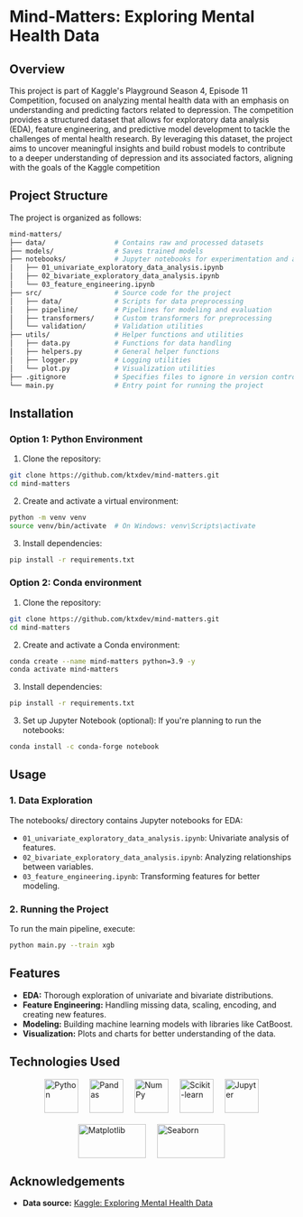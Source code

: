 # Mind-Matters: Exploring Mental Health Data

## Overview

This project is part of Kaggle's Playground Season 4, Episode 11 Competition, focused on analyzing mental health data
with an emphasis on understanding and predicting factors related to depression. The competition provides a structured
dataset that allows for exploratory data analysis (EDA), feature engineering, and predictive model development to tackle
the challenges of mental health research. By leveraging this dataset, the project aims to uncover meaningful insights
and build robust models to contribute to a deeper understanding of depression and its associated factors, aligning with
the goals of the Kaggle competition

## Project Structure

The project is organized as follows:

```bash
mind-matters/
├── data/                 # Contains raw and processed datasets            
├── models/               # Saves trained models
├── notebooks/            # Jupyter notebooks for experimentation and analysis
│   ├── 01_univariate_exploratory_data_analysis.ipynb
│   ├── 02_bivariate_exploratory_data_analysis.ipynb
│   └── 03_feature_engineering.ipynb
├── src/                  # Source code for the project
│   ├── data/             # Scripts for data preprocessing
│   ├── pipeline/         # Pipelines for modeling and evaluation
│   ├── transformers/     # Custom transformers for preprocessing
│   └── validation/       # Validation utilities
├── utils/                # Helper functions and utilities
│   ├── data.py           # Functions for data handling
│   ├── helpers.py        # General helper functions
│   ├── logger.py         # Logging utilities
│   └── plot.py           # Visualization utilities
├── .gitignore            # Specifies files to ignore in version control
└── main.py               # Entry point for running the project
```

## Installation

### Option 1: Python Environment

1. Clone the repository:

```bash
git clone https://github.com/ktxdev/mind-matters.git
cd mind-matters
```

2. Create and activate a virtual environment:

```bash
python -m venv venv
source venv/bin/activate  # On Windows: venv\Scripts\activate 
```

3. Install dependencies:

```bash
pip install -r requirements.txt 
```

### Option 2: Conda environment

1. Clone the repository:

```bash
git clone https://github.com/ktxdev/mind-matters.git
cd mind-matters
```

2. Create and activate a Conda environment:

```bash
conda create --name mind-matters python=3.9 -y
conda activate mind-matters 
```

3. Install dependencies:

```bash
pip install -r requirements.txt 
```

3. Set up Jupyter Notebook (optional): If you're planning to run the notebooks:

```bash
conda install -c conda-forge notebook 
```

## Usage

### 1. Data Exploration

The notebooks/ directory contains Jupyter notebooks for EDA:

- `01_univariate_exploratory_data_analysis.ipynb`: Univariate analysis of features.
- `02_bivariate_exploratory_data_analysis.ipynb`: Analyzing relationships between variables.
- `03_feature_engineering.ipynb`: Transforming features for better modeling.

### 2. Running the Project

To run the main pipeline, execute:

```bash
python main.py --train xgb
```

## Features

- **EDA:** Thorough exploration of univariate and bivariate distributions.
- **Feature Engineering:** Handling missing data, scaling, encoding, and creating new features.
- **Modeling:** Building machine learning models with libraries like CatBoost.
- **Visualization:** Plots and charts for better understanding of the data.

## Technologies Used

<div style="display: flex; justify-content: center; align-items: center; gap: 20px; flex-wrap: wrap;">
<img src="https://upload.wikimedia.org/wikipedia/commons/c/c3/Python-logo-notext.svg" alt="Python" style="width: 60px; height: 60px; object-fit: contain;"/>
<img src="https://pandas.pydata.org/static/img/pandas_white.svg" alt="Pandas" style="width: 60px; height: 60px; object-fit: contain;"/> 
<img src="https://numpy.org/images/logo.svg" alt="NumPy" style="width: 60px; height: 60px; object-fit: contain;"/> 
<img src="https://scikit-learn.org/stable/_static/scikit-learn-logo-small.png" alt="Scikit-learn" style="width: 60px; height: 60px; object-fit: contain;"/> 
<img src="https://jupyter.org/assets/homepage/main-logo.svg" alt="Jupyter" style="width: 60px; height: 60px; object-fit: contain;"/> 
<img src="https://matplotlib.org/_static/logo_light.svg" alt="Matplotlib" style="width: 120px; height: 60px; object-fit: contain;"/> 
<img src="https://seaborn.pydata.org/_static/logo-wide-lightbg.svg" alt="Seaborn" style="width: 120px; height: 60px; object-fit: contain;"/> 
</div>

## Acknowledgements 
- **Data source:** [Kaggle: Exploring Mental Health Data](https://www.kaggle.com/competitions/playground-series-s4e11/data)